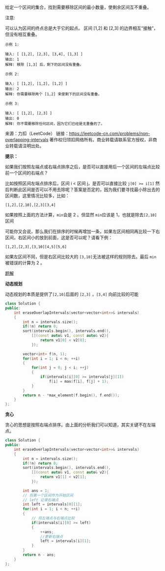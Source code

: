 给定一个区间的集合，找到需要移除区间的最小数量，使剩余区间互不重叠。

注意:

可以认为区间的终点总是大于它的起点。
区间 [1,2] 和 [2,3] 的边界相互“接触”，但没有相互重叠。

```
示例 1:

输入: [ [1,2], [2,3], [3,4], [1,3] ]
输出: 1
解释: 移除 [1,3] 后，剩下的区间没有重叠。

示例 2:

输入: [ [1,2], [1,2], [1,2] ]
输出: 2
解释: 你需要移除两个 [1,2] 来使剩下的区间没有重叠。

示例 3:

输入: [ [1,2], [2,3] ]
输出: 0
解释: 你不需要移除任何区间，因为它们已经是无重叠的了。
```

来源：力扣（LeetCode）
链接：https://leetcode-cn.com/problems/non-overlapping-intervals
著作权归领扣网络所有。商业转载请联系官方授权，非商业转载请注明出处。



**提示：**

如果我们按照左端点或右端点排序之后，是否可以直接用后一个区间的左端点比较前一个区间的右端点？

比如按照区间左端点排序后，区间 i < 区间 j，是否可以直接比较 `j[0] >= i[1]` 然后判断此区间是否可以不用去除呢？答案是否定的，因为我们要寻找最小除出去的区间数，这里情况比较多，比如：

```
[1,2],[2,10],[2,3][3,4]
```

如果按照上面的方法计算，`min`会是 2 。但显然 `min`应该是 1，也就是除去`[2,10]`区间

可能你又会说，那么我们在排序的时候再增加一条，如果左区间相同再比较一下右区间，右区间小的放到前面，这是否可以呢？请看下例：

```
[1,2],[2,3],[3,10][4,5][5,6]
```

如果左区间不同，但是右区间比较大的 `[3,10]`无法被这样的规则除去。最后 `min` 被错误的计算为 2  。

[题解](https://leetcode-cn.com/problems/non-overlapping-intervals/solution/wu-zhong-die-qu-jian-by-leetcode-solutio-cpsb/)

**动态规划** 

动态规划的本质是提供了`[2,10]`后面的 `[2,3]` ，`[3,4]` 向前比较的可能

```cpp
class Solution {
public:
    int eraseOverlapIntervals(vector<vector<int>>& intervals) 
    {
        int n = intervals.size();
        if(!n) return 0;
        sort(intervals.begin(), intervals.end(), 
            [](const auto& v1, const auto& v2){
                return v1[0] < v2[0];
            });
        
        vector<int> f(n, 1);
        for(int i = 1; i < n; ++i)
        {
            for(int j = 0; j < i; ++j)
            {
                if(intervals[i][0] >= intervals[j][1])
                    f[i] = max(f[i], f[j] + 1);
            }
        }
        return n - *max_element(f.begin(), f.end());   
    }
};
```

**贪心**

贪心的思想是按照右端点排序。由上面的分析我们可以知道，其实关键不在左端点。

```cpp
class Solution {
public:
    int eraseOverlapIntervals(vector<vector<int>>& intervals) 
    {
        int n = intervals.size();
        if(!n) return 0;
        sort(intervals.begin(), intervals.end(), 
            [](const auto& v1, const auto& v2){
                return v1[1] < v2[1];
            });
        
        int ans = 1;
        // 将第一个区间作为开始区间
        // left 记录右端点
        int left = intervals[0][1];
        for(int i = 1; i < n; ++i)
        {
            // 将左端点与右端点比较
            if(intervals[i][0] >= left)
            {
                ++ans;
                //更新右端点
                left = intervals[i][1];
            }
        }
        return n - ans;   
    }
};
```

